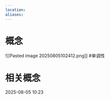 ```yaml
---
location: 
aliases:
---
```

# 概念
![[Pasted image 20250805102412.png]]
#单调性
# 相关概念


2025-08-05 10:23



